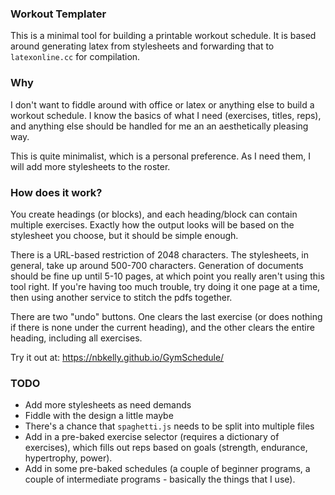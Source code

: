 ### Workout Templater

This is a minimal tool for building a printable workout schedule. It is based around generating latex from stylesheets and forwarding that to `latexonline.cc` for compilation.

### Why

I don't want to fiddle around with office or latex or anything else to build a workout schedule. I know the basics of what I need (exercises, titles, reps), and anything else should be handled for me an an aesthetically pleasing way.

This is quite minimalist, which is a personal preference. As I need them, I will add more stylesheets to the roster.

### How does it work?

You create headings (or blocks), and each heading/block can contain multiple exercises. Exactly how the output looks will be based on the stylesheet you choose, but it should be simple enough.

There is a URL-based restriction of 2048 characters. The stylesheets, in general, take up around 500-700 characters. Generation of documents should be fine up until 5-10 pages, at which point you really aren't using this tool right. If you're having too much trouble, try doing it one page at a time, then using another service to stitch the pdfs together.

There are two "undo" buttons. One clears the last exercise (or does nothing if there is none under the current heading), and the other clears the entire heading, including all exercises.

Try it out at: https://nbkelly.github.io/GymSchedule/

### TODO

* Add more stylesheets as need demands
* Fiddle with the design a little maybe
* There's a chance that `spaghetti.js` needs to be split into multiple files
* Add in a pre-baked exercise selector (requires a dictionary of exercises), which fills out reps based on goals (strength, endurance, hypertrophy, power).
* Add in some pre-baked schedules (a couple of beginner programs, a couple of intermediate programs - basically the things that I use).